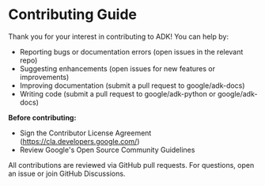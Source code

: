 # Contributing Guide

Thank you for your interest in contributing to ADK! You can help by:

- Reporting bugs or documentation errors (open issues in the relevant repo)
- Suggesting enhancements (open issues for new features or improvements)
- Improving documentation (submit a pull request to google/adk-docs)
- Writing code (submit a pull request to google/adk-python or google/adk-docs)

**Before contributing:**
- Sign the Contributor License Agreement (https://cla.developers.google.com/)
- Review Google's Open Source Community Guidelines

All contributions are reviewed via GitHub pull requests. For questions, open an issue or join GitHub Discussions. 